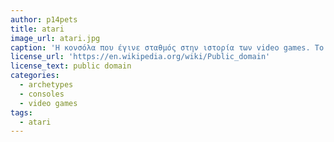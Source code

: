 ```yaml
---
author: p14pets
title: atari
image_url: atari.jpg
caption: 'H κονσόλα που έγινε σταθμός στην ιστορία των video games. Το συγκεκριμένο μοντέλο (atari 2600) υπήρχε στην αγορά απο το 1979 εως το 1992. Το γνωστό σε όλους βιντεο - παιχνίδι pacman κυκλοφόρησε για το atari 2600 το 1982'
license_url: 'https://en.wikipedia.org/wiki/Public_domain'
license_text: public domain
categories:
  - archetypes
  - consoles
  - video games
tags:
  - atari
---
```

